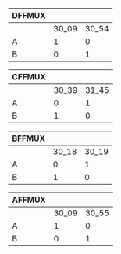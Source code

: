 |DFFMUX|||
|------|------|------|
|      |30_09 |30_54 |
|A     | 1    |  0   |
|B     | 0    |  1   |

|CFFMUX|||
|------|------|------|
|      |30_39 |31_45 |
|A     | 0    |  1   |
|B     | 1    |  0   |

|BFFMUX|||
|------|------|------|
|      |30_18 |30_19 |
|A     | 0    |  1   |
|B     | 1    |  0   | 

|AFFMUX|||
|------|------|------|
|      |30_09 |30_55 |
|A     | 1    |  0   |
|B     | 0    |  1   |

